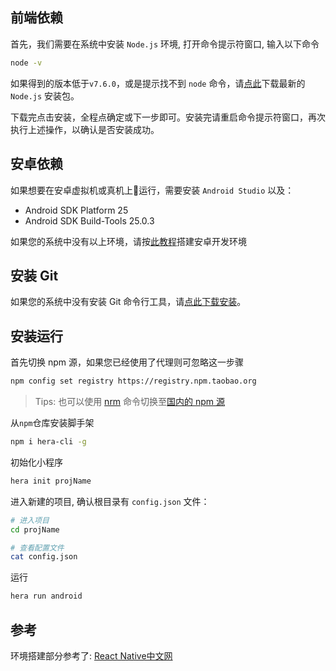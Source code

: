 
## 前端依赖

首先，我们需要在系统中安装 `Node.js` 环境, 打开命令提示符窗口, 输入以下命令

```sh
node -v
```

如果得到的版本低于`v7.6.0`，或是提示找不到 `node` 命令，请[点此](http://nodejs.cn/download/)下载最新的 `Node.js` 安装包。

 下载完点击安装，全程点确定或下一步即可。安装完请重启命令提示符窗口，再次执行上述操作，以确认是否安装成功。

## 安卓依赖

如果想要在安卓虚拟机或真机上运行，需要安装 `Android Studio` 以及：

- Android SDK Platform 25
- Android SDK Build-Tools 25.0.3

如果您的系统中没有以上环境，请按[此教程](#/android/andorid-env-setup)搭建安卓开发环境

## 安装 Git

如果您的系统中没有安装 Git 命令行工具，请[点此下载安装](https://git-scm.com/downloads)。

## 安装运行

首先切换 npm 源，如果您已经使用了代理则可忽略这一步骤

```sh
npm config set registry https://registry.npm.taobao.org
```

> Tips: 也可以使用 [nrm](https://github.com/Pana/nrm) 命令切换至[国内的 npm 源](http://www.jianshu.com/p/171ec231ced4)

从`npm`仓库安装脚手架

```sh
npm i hera-cli -g
```

初始化小程序

```sh
hera init projName
```

进入新建的项目, 确认根目录有 `config.json` 文件：

```sh
# 进入项目
cd projName

# 查看配置文件
cat config.json
```

运行

```sh
hera run android
```

## 参考

环境搭建部分参考了: [React Native中文网](https://reactnative.cn/docs/0.50/getting-started.html#android-studio)
